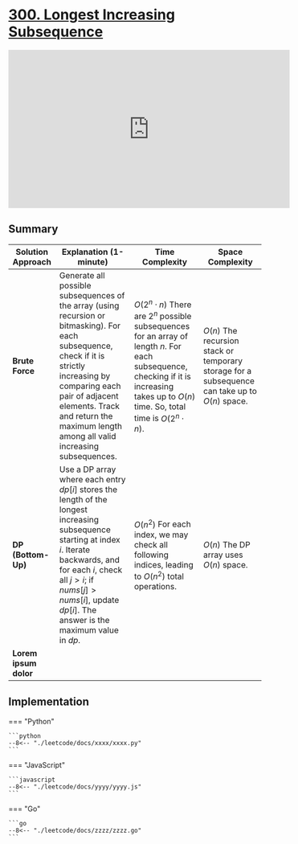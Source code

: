 # [300. Longest Increasing Subsequence](https://leetcode.com/problems/longest-increasing-subsequence/description/)

<iframe width="560" height="315" src="https://www.youtube.com/embed/cjWnW0hdF1Y?si=nz071fQPELjw4PK3" title="YouTube video player" frameborder="0" allow="accelerometer; autoplay; clipboard-write; encrypted-media; gyroscope; picture-in-picture; web-share" referrerpolicy="strict-origin-when-cross-origin" allowfullscreen></iframe>

## Summary

| **Solution Approach** | **Explanation (1-minute)** | **Time Complexity** | **Space Complexity** |
| --------------------- | -------------------------- | ------------------- | -------------------- |
| **Brute Force**       | Generate all possible subsequences of the array (using recursion or bitmasking). For each subsequence, check if it is strictly increasing by comparing each pair of adjacent elements. Track and return the maximum length among all valid increasing subsequences. | $O(2^n \cdot n)$ There are $2^n$ possible subsequences for an array of length $n$. For each subsequence, checking if it is increasing takes up to $O(n)$ time. So, total time is $O(2^n \cdot n)$. | $O(n)$ The recursion stack or temporary storage for a subsequence can take up to $O(n)$ space. |
| **DP (Bottom-Up)**    | Use a DP array where each entry $dp[i]$ stores the length of the longest increasing subsequence starting at index $i$. Iterate backwards, and for each $i$, check all $j > i$; if $nums[j] > nums[i]$, update $dp[i]$. The answer is the maximum value in $dp$. | $O(n^2)$ For each index, we may check all following indices, leading to $O(n^2)$ total operations. | $O(n)$ The DP array uses $O(n)$ space. |
| **Lorem ipsum dolor** |                            |                     |                      |


## Implementation

=== "Python"

    ```python
    --8<-- "./leetcode/docs/xxxx/xxxx.py"
    ```

=== "JavaScript"

    ```javascript
    --8<-- "./leetcode/docs/yyyy/yyyy.js"
    ```

=== "Go"

    ```go
    --8<-- "./leetcode/docs/zzzz/zzzz.go"
    ```
